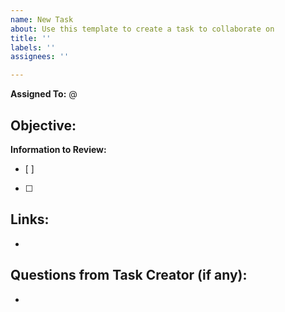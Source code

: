 ```yaml
---
name: New Task
about: Use this template to create a task to collaborate on
title: ''
labels: ''
assignees: ''

---
```


**Assigned To:**
@

**Objective:**
-

**Information to Review:**
- [ ]
- [ ]

**Links:**
- 
-

**Questions from Task Creator (if any):**
-
-
